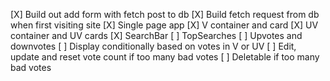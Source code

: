 [X] Build out add form with fetch post to db
[X] Build fetch request from db when first visiting site
[X] Single page app
[X] V container and card
[X] UV container and UV cards
[X] SearchBar
[ ] TopSearches
[ ] Upvotes and downvotes
[ ] Display conditionally based on votes in V or UV
[ ] Edit, update and reset vote count if too many bad votes
[ ] Deletable if too many bad votes
